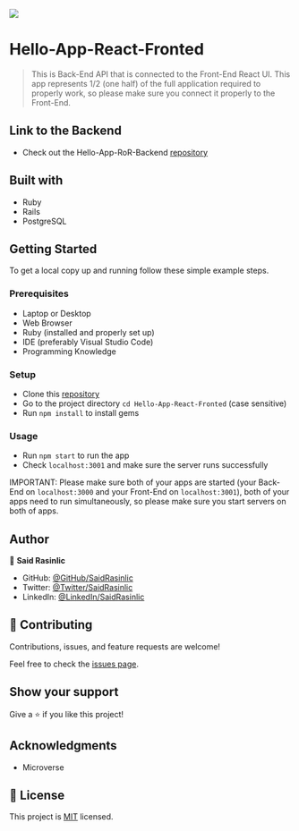 ![](https://img.shields.io/badge/Microverse-blueviolet)

# Hello-App-React-Fronted

> This is Back-End API that is connected to the Front-End React UI. This app represents 1/2 (one half) of the full application required to properly work, so please make sure you connect it properly to the Front-End.


## Link to the Backend

- Check out the Hello-App-RoR-Backend [repository](https://github.com/SaidRasinlic/Hello-App-RoR-Backend.git)

## Built with

- Ruby
- Rails
- PostgreSQL

## Getting Started

To get a local copy up and running follow these simple example steps.

### Prerequisites

- Laptop or Desktop
- Web Browser
- Ruby (installed and properly set up)
- IDE (preferably Visual Studio Code)
- Programming Knowledge

### Setup

- Clone this [repository](https://github.com/SaidRasinlic/Hello-App-React-Fronted.git)
- Go to the project directory ```cd Hello-App-React-Fronted``` (case sensitive)
- Run ```npm install``` to install gems

### Usage

- Run ```npm start``` to run the app
- Check ```localhost:3001``` and make sure the server runs successfully

IMPORTANT: Please make sure both of your apps are started (your Back-End on `localhost:3000` and your Front-End on `localhost:3001`), both of your apps need to run simultaneously, so please make sure you start servers on both of apps.
## Author

👤 **Said Rasinlic**

- GitHub: [@GitHub/SaidRasinlic](https://github.com/SaidRasinlic)
- Twitter: [@Twitter/SaidRasinlic](https://twitter.com/SaidRasinlic)
- LinkedIn: [@LinkedIn/SaidRasinlic](https://www.linkedin.com/in/SaidRasinlic)

## 🤝 Contributing

Contributions, issues, and feature requests are welcome!

Feel free to check the [issues page](../../issues/).

## Show your support

Give a ⭐️ if you like this project!

## Acknowledgments

- Microverse

## 📝 License

This project is [MIT](./LICENSE) licensed.